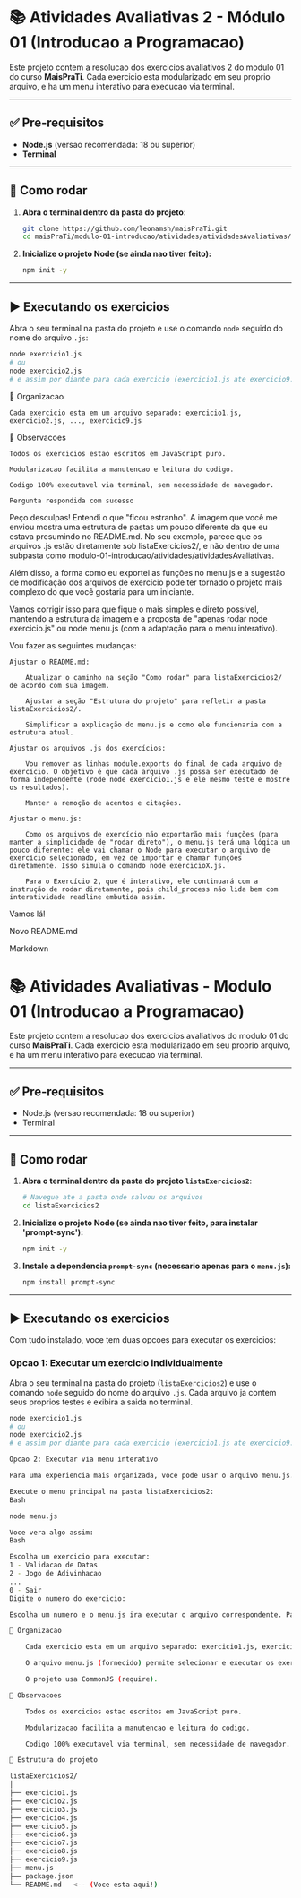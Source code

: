 # 📚 Atividades Avaliativas 2 - Módulo 01 (Introducao a Programacao)

Este projeto contem a resolucao dos exercicios avaliativos 2 do modulo 01 do curso **MaisPraTi**. Cada exercicio esta modularizado em seu proprio arquivo, e ha um menu interativo para execucao via terminal.

---

## ✅ Pre-requisitos

- **Node.js** (versao recomendada: 18 ou superior)
- **Terminal**

---

## 🚀 Como rodar

1.  **Abra o terminal dentro da pasta do projeto**:

    ```bash
    git clone https://github.com/leonamsh/maisPraTi.git
    cd maisPraTi/modulo-01-introducao/atividades/atividadesAvaliativas/listaExercicios2
    ```

2.  **Inicialize o projeto Node (se ainda nao tiver feito):**

    ```bash
    npm init -y
    ```
---

## ▶️ Executando os exercicios

Abra o seu terminal na pasta do projeto e use o comando `node` seguido do nome do arquivo `.js`:

```bash
node exercicio1.js
# ou
node exercicio2.js
# e assim por diante para cada exercicio (exercicio1.js ate exercicio9.js)
```

🧩 Organizacao

    Cada exercicio esta em um arquivo separado: exercicio1.js, exercicio2.js, ..., exercicio9.js

📌 Observacoes

    Todos os exercicios estao escritos em JavaScript puro.

    Modularizacao facilita a manutencao e leitura do codigo.

    Codigo 100% executavel via terminal, sem necessidade de navegador.

    Pergunta respondida com sucesso

Peço desculpas! Entendi o que "ficou estranho". A imagem que você me enviou mostra uma estrutura de pastas um pouco diferente da que eu estava presumindo no README.md. No seu exemplo, parece que os arquivos .js estão diretamente sob listaExercicios2/, e não dentro de uma subpasta como modulo-01-introducao/atividades/atividadesAvaliativas.

Além disso, a forma como eu exportei as funções no menu.js e a sugestão de modificação dos arquivos de exercício pode ter tornado o projeto mais complexo do que você gostaria para um iniciante.

Vamos corrigir isso para que fique o mais simples e direto possível, mantendo a estrutura da imagem e a proposta de "apenas rodar node exercicio.js" ou node menu.js (com a adaptação para o menu interativo).

Vou fazer as seguintes mudanças:

    Ajustar o README.md:

        Atualizar o caminho na seção "Como rodar" para listaExercicios2/ de acordo com sua imagem.

        Ajustar a seção "Estrutura do projeto" para refletir a pasta listaExercicios2/.

        Simplificar a explicação do menu.js e como ele funcionaria com a estrutura atual.

    Ajustar os arquivos .js dos exercícios:

        Vou remover as linhas module.exports do final de cada arquivo de exercício. O objetivo é que cada arquivo .js possa ser executado de forma independente (rode node exercicio1.js e ele mesmo teste e mostre os resultados).

        Manter a remoção de acentos e citações.

    Ajustar o menu.js:

        Como os arquivos de exercício não exportarão mais funções (para manter a simplicidade de "rodar direto"), o menu.js terá uma lógica um pouco diferente: ele vai chamar o Node para executar o arquivo de exercício selecionado, em vez de importar e chamar funções diretamente. Isso simula o comando node exercicioX.js.

        Para o Exercício 2, que é interativo, ele continuará com a instrução de rodar diretamente, pois child_process não lida bem com interatividade readline embutida assim.

Vamos lá!

Novo README.md

Markdown

# 📚 Atividades Avaliativas - Modulo 01 (Introducao a Programacao)

Este projeto contem a resolucao dos exercicios avaliativos do modulo 01 do curso **MaisPraTi**. Cada exercicio esta modularizado em seu proprio arquivo, e ha um menu interativo para execucao via terminal.

---

## ✅ Pre-requisitos

- Node.js (versao recomendada: 18 ou superior)
- Terminal

---

## 🚀 Como rodar

1.  **Abra o terminal dentro da pasta do projeto `listaExercicios2`**:

    ```bash
    # Navegue ate a pasta onde salvou os arquivos
    cd listaExercicios2
    ```

2.  **Inicialize o projeto Node (se ainda nao tiver feito, para instalar 'prompt-sync'):**

    ```bash
    npm init -y
    ```

3.  **Instale a dependencia `prompt-sync` (necessario apenas para o `menu.js`):**

    ```bash
    npm install prompt-sync
    ```

---

## ▶️ Executando os exercicios

Com tudo instalado, voce tem duas opcoes para executar os exercicios:

### Opcao 1: Executar um exercicio individualmente

Abra o seu terminal na pasta do projeto (`listaExercicios2`) e use o comando `node` seguido do nome do arquivo `.js`. Cada arquivo ja contem seus proprios testes e exibira a saida no terminal.

```bash
node exercicio1.js
# ou
node exercicio2.js
# e assim por diante para cada exercicio (exercicio1.js ate exercicio9.js)

Opcao 2: Executar via menu interativo

Para uma experiencia mais organizada, voce pode usar o arquivo menu.js. Ele listara todos os exercicios e permitira que voce escolha qual rodar.

Execute o menu principal na pasta listaExercicios2:
Bash

node menu.js

Voce vera algo assim:
Bash

Escolha um exercicio para executar:
1 - Validacao de Datas
2 - Jogo de Adivinhacao
...
0 - Sair
Digite o numero do exercicio:

Escolha um numero e o menu.js ira executar o arquivo correspondente. Para o Exercicio 2 (Jogo de Adivinhacao), o menu ira instrui-lo a executa-lo diretamente, devido a sua natureza interativa.

🧩 Organizacao

    Cada exercicio esta em um arquivo separado: exercicio1.js, exercicio2.js, ..., exercicio9.js

    O arquivo menu.js (fornecido) permite selecionar e executar os exercicios via terminal.

    O projeto usa CommonJS (require).

📌 Observacoes

    Todos os exercicios estao escritos em JavaScript puro.

    Modularizacao facilita a manutencao e leitura do codigo.

    Codigo 100% executavel via terminal, sem necessidade de navegador.

📁 Estrutura do projeto

listaExercicios2/
│
├── exercicio1.js
├── exercicio2.js
├── exercicio3.js
├── exercicio4.js
├── exercicio5.js
├── exercicio6.js
├── exercicio7.js
├── exercicio8.js
├── exercicio9.js
├── menu.js
├── package.json
└── README.md   <-- (Voce esta aqui!)



